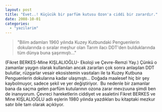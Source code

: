 ```yaml
---
layout: post
title: "Evet..! Küçücük bir parfüm kutusu Ozon'a ciddi bir zarardır."
date: 2008-10-01
categories: 
  - "yazilarim"
---
```


> "Bilim adamları 1960 yılında Kuzey Kutbundaki Penguenlerin dokularında o sıralar meşhur olan Tarım ilacı DDT'den bulduklarında tüm dünya buna şaşırmıştı..."

(Fikret BERKES-Mine KIŞLALIOĞLU- Ekoloji ve Çevre-Remzi Yay.) Çünkü o zamanlar yaygın olarak kullanılan ancak zararları çok sonra anlaşılan DDT bulutlar, rüzgarlar vesair ekosistemin vasıtaları ile ta Kuzey Kutbuna Penguenlerin dokularına kadar ulaşmıştı... Doğada maalesef hiç bir şey kaybolmuyor, sadece şekil ve yer değiştiriyor.  Bu nedenle bir zamanlar bana da saçma gelen parfüm kutularının ozona zarar mevzuuna şimdi ben de inanıyorum. Çevreci hareketlerin ciddiyet ve asaletini Fikret BERKES ve Mine KIŞLALIOĞLU adlı eşlerin 1980 yılında yazdıkları bu kitaptaki mezkur satır bile tam olarak açıklıyor.
